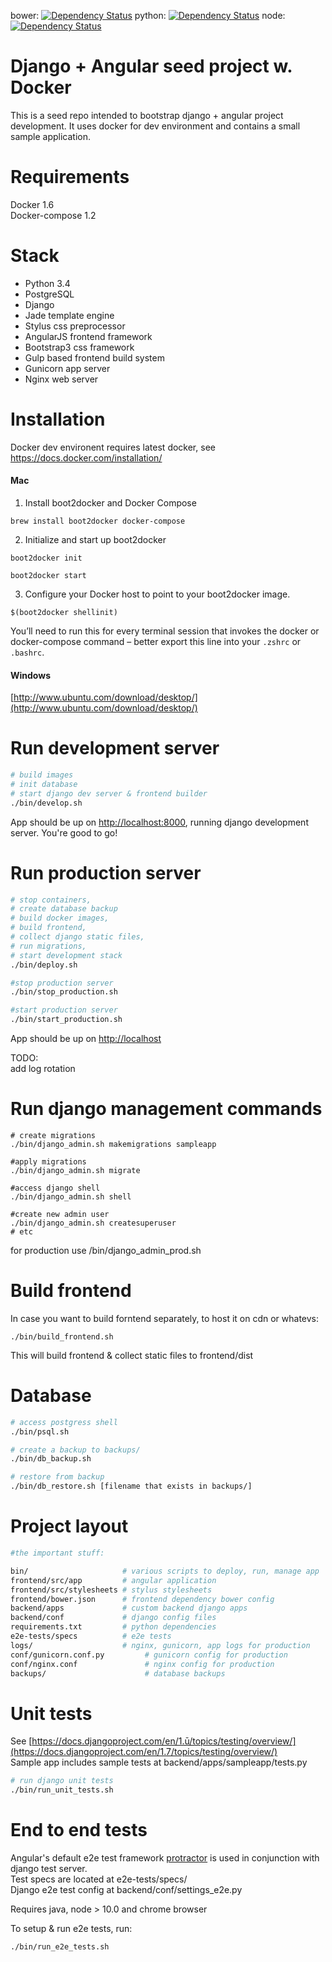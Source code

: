 bower: [![Dependency Status](https://www.versioneye.com/user/projects/551d7c9c971f7847ca000010/badge.svg?style=flat)](https://www.versioneye.com/user/projects/551d7c9c971f7847ca000010)
python: [![Dependency Status](https://www.versioneye.com/user/projects/551d7ca6971f78433900000e/badge.svg?style=flat)](https://www.versioneye.com/user/projects/551d7ca6971f78433900000e)
node: [![Dependency Status](https://www.versioneye.com/user/projects/551d7ca0971f781c48000005/badge.svg?style=flat)](https://www.versioneye.com/user/projects/551d7ca0971f781c48000005)

Django + Angular seed project w. Docker
=====================================================
This is a seed repo intended to bootstrap django + angular project development. It uses docker for dev environment and contains a small sample application.

Requirements
=============
Docker 1.6  
Docker-compose 1.2

Stack
=============
* Python 3.4
* PostgreSQL
* Django
* Jade template engine
* Stylus css preprocessor
* AngularJS frontend framework
* Bootstrap3  css framework
* Gulp based frontend build system
* Gunicorn app server
* Nginx web server


Installation
=============

Docker dev environent requires latest docker, see https://docs.docker.com/installation/

#### Mac
1. Install boot2docker and Docker Compose
```
brew install boot2docker docker-compose
```
2. Initialize and start up boot2docker
```
boot2docker init
```
```
boot2docker start
```
3. Configure your Docker host to point to your boot2docker image.
```
$(boot2docker shellinit)
```
You’ll need to run this for every terminal session that invokes the docker or docker-compose command – better export this line into your `.zshrc` or `.bashrc`.

#### Windows
[http://www.ubuntu.com/download/desktop/](http://www.ubuntu.com/download/desktop/)

Run development server
=============

```sh
# build images
# init database
# start django dev server & frontend builder
./bin/develop.sh
```

App should be up on [http://localhost:8000](http://localhost:8000/), running django development server.  You're good to go!

Run production server
==============

```sh
# stop containers,
# create database backup
# build docker images,
# build frontend,
# collect django static files,
# run migrations,
# start development stack
./bin/deploy.sh

#stop production server
./bin/stop_production.sh

#start production server
./bin/start_production.sh
```
App should be up on [http://localhost](http://localhost/)  
  
TODO:  
add log rotation  

Run django management commands
==============
```
# create migrations
./bin/django_admin.sh makemigrations sampleapp 

#apply migrations
./bin/django_admin.sh migrate 

#access django shell
./bin/django_admin.sh shell 

#create new admin user
./bin/django_admin.sh createsuperuser 
# etc
```

for production use /bin/django_admin_prod.sh

Build frontend
==============
In case you want to build forntend separately, to host it on cdn or whatevs:   
```
./bin/build_frontend.sh
```
This will build frontend & collect static files to frontend/dist  

Database
===============
```sh
# access postgress shell
./bin/psql.sh

# create a backup to backups/
./bin/db_backup.sh

# restore from backup
./bin/db_restore.sh [filename that exists in backups/]
```

Project layout
===============

```sh
#the important stuff: 

bin/                     # various scripts to deploy, run, manage app
frontend/src/app         # angular application
frontend/src/stylesheets # stylus stylesheets
frontend/bower.json      # frontend dependency bower config
backend/apps             # custom backend django apps
backend/conf             # django config files
requirements.txt         # python dependencies
e2e-tests/specs          # e2e tests
logs/                    # nginx, gunicorn, app logs for production
conf/gunicorn.conf.py         # gunicorn config for production
conf/nginx.conf               # nginx config for production
backups/                      # database backups 
```


Unit tests
=================
See [https://docs.djangoproject.com/en/1.ū/topics/testing/overview/](https://docs.djangoproject.com/en/1.7/topics/testing/overview/)  
Sample app includes sample tests at backend/apps/sampleapp/tests.py

```sh
# run django unit tests
./bin/run_unit_tests.sh
```

End to end tests
=================

Angular's default e2e test framework [protractor](https://github.com/angular/protractor) is used in conjunction with django test server.  
Test specs are located at e2e-tests/specs/  
Django e2e test config at backend/conf/settings_e2e.py  

Requires java, node > 10.0 and chrome browser  

To setup & run e2e tests, run:  
```
./bin/run_e2e_tests.sh
```

